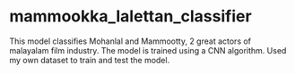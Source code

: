 # mammookka_lalettan_classifier

This model classifies Mohanlal and Mammootty, 2 great actors of malayalam film industry.
The model is trained using a CNN algorithm.
Used my own dataset to train and test the model.
